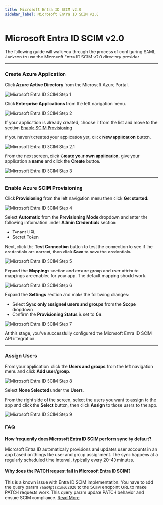 ```yaml
---
title: Microsoft Entra ID SCIM v2.0
sidebar_label: Microsoft Entra ID SCIM v2.0
---
```


# Microsoft Entra ID SCIM v2.0

The following guide will walk you through the process of configuring SAML Jackson to use the Microsoft Entra ID SCIM v2.0 directory provider.

---

### Create Azure Application

Click **Azure Active Directory** from the Microsoft Azure Portal.

![Microsoft Entra ID SCIM Step 1](/images/docs/jackson/dsync-providers/azure/1.png)

Click **Enterprise Applications** from the left navigation menu.

![Microsoft Entra ID SCIM Step 2](/images/docs/jackson/dsync-providers/azure/2.png)

If your application is already created, choose it from the list and move to the section [Enable SCIM Provisioning](#enable-azure-scim-provisioning)

If you haven't created your application yet, click **New application** button.

![Microsoft Entra ID SCIM Step 2.1](/images/docs/jackson/dsync-providers/azure/2_1.png)

From the next screen, click **Create your own application**, give your application a **name** and click the **Create** button.

![Microsoft Entra ID SCIM Step 3](/images/docs/jackson/dsync-providers/azure/3.png)

---

### Enable Azure SCIM Provisioning

Click **Provisioning** from the left navigation menu then click **Get started**.

![Microsoft Entra ID SCIM Step 4](/images/docs/jackson/dsync-providers/azure/4.png)

Select **Automatic** from the **Provisioning Mode** dropdown and enter the following information under **Admin Credentials** section:

- Tenant URL
- Secret Token

Next, click the **Test Connection** button to test the connection to see if the credentials are correct, then click **Save** to save the credentials.

![Microsoft Entra ID SCIM Step 5](/images/docs/jackson/dsync-providers/azure/5.png)

Expand the **Mappings** section and ensure group and user attribute mappings are enabled for your app. The default mapping should work.

![Microsoft Entra ID SCIM Step 6](/images/docs/jackson/dsync-providers/azure/6.png)

Expand the **Settings** section and make the following changes:

- Select **Sync only assigned users and groups** from the **Scope** dropdown.
- Confirm the **Provisioning Status** is set to **On**.

![Microsoft Entra ID SCIM Step 7](/images/docs/jackson/dsync-providers/azure/7.png)

At this stage, you've successfully configured the Microsoft Entra ID SCIM API integration.

---

### Assign Users

From your application, click the **Users and groups** from the left navigation menu and click **Add user/group**.

![Microsoft Entra ID SCIM Step 8](/images/docs/jackson/dsync-providers/azure/8.png)

Select **None Selected** under the **Users**.

From the right side of the screen, select the users you want to assign to the app and click the **Select** button, then click **Assign** to those users to the app.

![Microsoft Entra ID SCIM Step 9](/images/docs/jackson/dsync-providers/azure/9.png)

### FAQ

#### How frequently does Microsoft Entra ID SCIM perform sync by default?

Microsoft Entra ID automatically provisions and updates user accounts in an app based on things like user and group assignment. The sync happens at a regularly scheduled time interval, typically every 20-40 minutes.

#### Why does the PATCH request fail in Microsoft Entra ID SCIM?

This is a known issue with Entra ID SCIM implementation. You have to add the query param `?aadOptscim062020` to the SCIM endpoint URL to make PATCH requests work. This query param update PATCH behavior and ensure SCIM compliance. [Read More](https://learn.microsoft.com/en-us/entra/identity/app-provisioning/application-provisioning-config-problem-scim-compatibility#flags-to-alter-the-scim-behavior)
